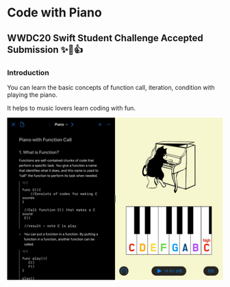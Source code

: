 # Code with Piano
## __WWDC20 Swift Student Challenge Accepted Submission__ ✨🥰👍

### Introduction

You can learn the basic concepts of function call, iteration, condition with playing the piano.

It helps to music lovers learn coding with fun.

![screenshot](https://github.com/manju-minji/wwdc20/blob/master/screenshot.jpeg?raw=true)

